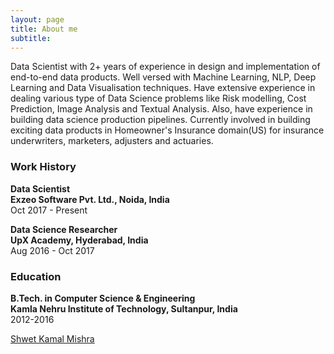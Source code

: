 ```yaml
---
layout: page
title: About me
subtitle: 
---
```


<script type="text/javascript" src="https://platform.linkedin.com/badges/js/profile.js" async defer></script>

Data Scientist with 2+ years of experience in design and implementation of end-to-end data products.
Well versed with Machine Learning, NLP, Deep Learning and Data Visualisation techniques.
Have extensive experience in dealing various type of Data Science problems like Risk modelling, Cost Prediction, Image Analysis and Textual Analysis. Also, have experience in building data science production pipelines.
Currently involved in building exciting data products in Homeowner's Insurance domain(US) for insurance underwriters, marketers, adjusters and actuaries.

### Work History  
**Data Scientist**<br>
**Exzeo Software Pvt. Ltd., Noida, India**<br>
Oct 2017 - Present

**Data Science Researcher**<br>
**UpX Academy, Hyderabad, India**<br>
Aug 2016 - Oct 2017

### Education 
**B.Tech. in Computer Science & Engineering**<br>
**Kamla Nehru Institute of Technology, Sultanpur, India**<br>
2012-2016


<div class="LI-profile-badge"  data-version="v1" data-size="medium" data-locale="en_US" data-type="vertical" data-theme="light" data-vanity="shwetkm"><a class="LI-simple-link" href='https://in.linkedin.com/in/shwetkm?trk=profile-badge'>Shwet Kamal Mishra</a></div>

